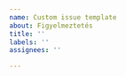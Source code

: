 ```yaml
---
name: Custom issue template
about: Figyelmeztetés
title: ''
labels: ''
assignees: ''

---
```


<!--- Kritikus (nem publikus) hibák jelentése: https://www.oldcrafters.net/kapcsolat/ -->
